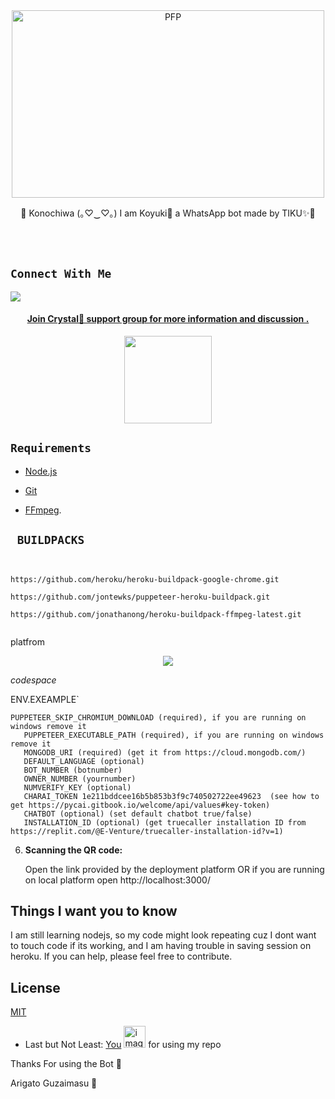 <div align="center">
  
  <img src="https://telegra.ph/file/e27482803175a7031f735.jpg" width="500" height="300" border="0" alt="PFP">

</div>
<p align="center"> 
  👋 Konochiwa (｡♡‿♡｡) I am Koyuki🧣 a WhatsApp bot made by TIKU✨🦋
</p>
</br>

</br>

## ```Connect With Me```

<p align="center">

<a href="https://api.whatsapp.com/send?phone=917086810603&text=⛩️ Konichiwa+👋"><img src="https://img.shields.io/badge/Contact TIKU✨🦋-25D366?style=for-the-badge&logo=whatsapp&logoColor=white" />



<h4 align="center"> Join Crystal🔮 support group for more information and discussion .
</h4>

<p align="center" >
<a href="https://chat.whatsapp.com/GgO0xCOqn645x4kedLMCJL"><img src="https://img.shields.io/badge/Join Group-25D366?style=for-the-badge&logo=whatsapp&logoColor=white" width="140px">
</a>
</p>

</a>

## `Requirements`

* [Node.js](https://nodejs.org/en/)

* [Git](https://git-scm.com/downloads)

* [FFmpeg](https://github.com/BtbN/FFmpeg-Builds/releases/download/autobuild-2020-12-08-13-03/ffmpeg-n4.3.1-26-gca55240b8c-win64-gpl-4.3.zip).

## ` BUILDPACKS`

```


https://github.com/heroku/heroku-buildpack-google-chrome.git

https://github.com/jontewks/puppeteer-heroku-buildpack.git

https://github.com/jonathanong/heroku-buildpack-ffmpeg-latest.git


```
platfrom
<p>
<p align="center">
  <a href="https://heroku.com/deploy?template=https://github.com/Tiku-saikia/Koyuki-"><img src="https://img.shields.io/badge/heroku-9d7acc?style=for-the-badge&logo=heroku&logoColor=430098"></a
</p>


*codespace*


ENV.EXEAMPLE`

```
PUPPETEER_SKIP_CHROMIUM_DOWNLOAD (required), if you are running on windows remove it
   PUPPETEER_EXECUTABLE_PATH (required), if you are running on windows remove it
   MONGODB_URI (required) (get it from https://cloud.mongodb.com/)
   DEFAULT_LANGUAGE (optional)
   BOT_NUMBER (botnumber)
   OWNER_NUMBER (yournumber)
   NUMVERIFY_KEY (optional)
   CHARAI_TOKEN 1e211bddcee16b5b853b3f9c740502722ee49623  (see how to get https://pycai.gitbook.io/welcome/api/values#key-token)
   CHATBOT (optional) (set default chatbot true/false)
   INSTALLATION_ID (optional) (get truecaller installation ID from https://replit.com/@E-Venture/truecaller-installation-id?v=1)

```  
6. **Scanning the QR code:**

   Open the link provided by the deployment platform OR if you are running on local platform open http://localhost:3000/

## Things I want you to know

   I am still learning nodejs, so my code might look repeating cuz I dont want to touch code if its working, and I am having trouble in saving session on  heroku. If you can help, please feel free to contribute.
   
## License

[MIT](https://choosealicense.com/licenses/mit/)

- Last but Not Least: [You](https://i.imgur.com/lDjxY1D.gif) <img src="https://i.imgur.com/lDjxY1D.gif" alt="image" width="35" height="auto"> for using my repo

Thanks For using the Bot 🍥

Arigato Guzaimasu 🧧
